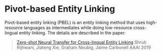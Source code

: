 #  Pivot-based Entity Linking
  
Pivot-based entity linking (PBEL) is an entity linking method that uses high-resource languages as intermediates while doing low-resource cross-lingual entity linking. The details are described in the paper:
>[Zero-shot Neural Transfer for Cross-lingual Entity Linking](https://arxiv.org/abs/1811.04154)
>Shruti Rijhwani, Jiateng Xie, Graham Neubig, Jaime Carbonell
>AAAI 2019
